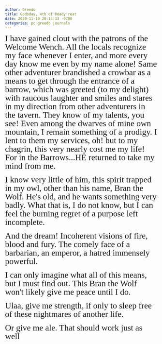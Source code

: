 ```yaml
---
author: Greedo
title: Godsday, 4th of Ready'reat
date: 2020-11-10 20:14:13 -0700
categories: pc greedo journals
---
```



<link rel="preconnect" href="https://fonts.gstatic.com">
<link href="https://fonts.googleapis.com/css2?family=Reenie+Beanie&display=swap" rel="stylesheet"> 

<div style="font-family: 'Reenie Beanie', cursive; font-size: 28px;line-height: 28px;">
  I have gained clout with the patrons of the Welcome Wench. All the locals recognize my face whenever I enter, and more every day know me even by my name alone! Same other adventurer brandished a crowbar as a means to get through the entrance of a barrow, which was greeted (to my delight) with raucous laughter and smiles and stares in my direction from other adventurers in the tavern. They know of my talents, you see! Even among the dwarves of mine own mountain, I remain something of a prodigy. I lent to them my services, oh! but to my chagrin, this very nearly cost me my life! For in the Barrows...HE returned to take my mind from me.
</div><br/>

<div style="font-family: 'Reenie Beanie', cursive; font-size: 28px;line-height: 28px;">
  I know very little of him, this spirit trapped in my owl, other than his name, Bran the Wolf. He's old, and he wants something very badly. What that is, I do not know, but I can feel the burning regret of a purpose left incomplete.
</div><br/>

<div style="font-family: 'Reenie Beanie', cursive; font-size: 28px;line-height: 28px;">
  And the dream! Incoherent visions of fire, blood and fury. The comely face of a barbarian, an emperor, a hatred immensely powerful.
</div><br/>

<div style="font-family: 'Reenie Beanie', cursive; font-size: 28px;line-height: 28px;">
  I can only imagine what all of this means, but I must find out. This Bran the Wolf won't likely give me peace until I do.
</div><br/>

<div style="font-family: 'Reenie Beanie', cursive; font-size: 28px;line-height: 28px;">
  Ulaa, give me strength, if only to sleep free of these nightmares of another life.
</div><br/>

<div style="font-family: 'Reenie Beanie', cursive; font-size: 28px;line-height: 28px;">
  Or give me ale. That should work just as well
</div><br/>
